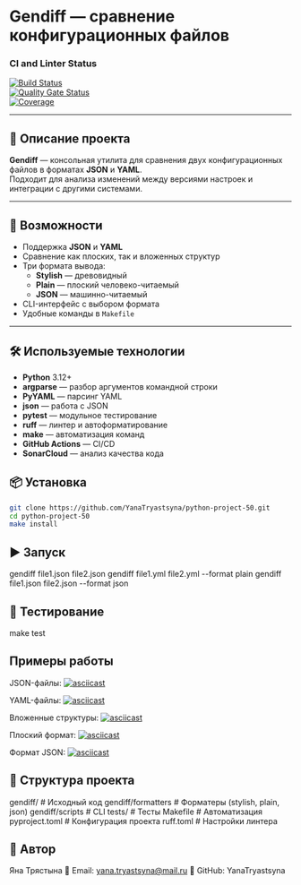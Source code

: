 # **Gendiff** — сравнение конфигурационных файлов

### CI and Linter Status
[![Build Status](https://github.com/YanaTryastsyna/python-project-50/actions/workflows/hexlet-check.yml/badge.svg)](https://github.com/YanaTryastsyna/python-project-50/actions/workflows/hexlet-check.yml)  
[![Quality Gate Status](https://sonarcloud.io/api/project_badges/measure?project=YanaTryastsyna_python-project-50&metric=alert_status)](https://sonarcloud.io/summary/new_code?id=YanaTryastsyna_python-project-50)  
[![Coverage](https://sonarcloud.io/api/project_badges/measure?project=YanaTryastsyna_python-project-50&metric=coverage)](https://sonarcloud.io/summary/new_code?id=YanaTryastsyna_python-project-50)

---

## 📌 Описание проекта
**Gendiff** — консольная утилита для сравнения двух конфигурационных файлов в форматах **JSON** и **YAML**.  
Подходит для анализа изменений между версиями настроек и интеграции с другими системами.

---

## 🚀 Возможности
- Поддержка **JSON** и **YAML**
- Сравнение как плоских, так и вложенных структур
- Три формата вывода:
  - **Stylish** — древовидный
  - **Plain** — плоский человеко-читаемый
  - **JSON** — машинно-читаемый
- CLI-интерфейс с выбором формата
- Удобные команды в `Makefile`

---

## 🛠 Используемые технологии
- **Python** 3.12+
- **argparse** — разбор аргументов командной строки
- **PyYAML** — парсинг YAML
- **json** — работа с JSON
- **pytest** — модульное тестирование
- **ruff** — линтер и автоформатирование
- **make** — автоматизация команд
- **GitHub Actions** — CI/CD
- **SonarCloud** — анализ качества кода

## 📦 Установка
```bash
git clone https://github.com/YanaTryastsyna/python-project-50.git
cd python-project-50
make install
``` 

## ▶️ Запуск
gendiff file1.json file2.json
gendiff file1.yml file2.yml --format plain
gendiff file1.json file2.json --format json

## 🧪 Тестирование
make test


## Примеры работы
JSON-файлы:
[![asciicast](https://asciinema.org/a/ryBs0phVPHxiW6wbsyCrdN4UU.svg)](https://asciinema.org/a/ryBs0phVPHxiW6wbsyCrdN4UU)

YAML-файлы:
[![asciicast](https://asciinema.org/a/vj0v9h3H8gJJyhsx7scYJX1n9.svg)](https://asciinema.org/a/vj0v9h3H8gJJyhsx7scYJX1n9)

Вложенные структуры:
[![asciicast](https://asciinema.org/a/j3t1f2BGYzhnzYg1QJuOiNG5H.svg)](https://asciinema.org/a/j3t1f2BGYzhnzYg1QJuOiNG5H)

Плоский формат:
[![asciicast](https://asciinema.org/a/FJ7Auy3wyFPzTvxZ3Do6OfcfR.svg)](https://asciinema.org/a/FJ7Auy3wyFPzTvxZ3Do6OfcfR)

Формат JSON:
[![asciicast](https://asciinema.org/a/dwzxH5jw5Ha2VEhEKTBC4r1iO.svg)](https://asciinema.org/a/dwzxH5jw5Ha2VEhEKTBC4r1iO)

## 📂 Структура проекта
gendiff/          # Исходный код
gendiff/formatters # Форматеры (stylish, plain, json)
gendiff/scripts   # CLI
tests/            # Тесты
Makefile          # Автоматизация
pyproject.toml    # Конфигурация проекта
ruff.toml         # Настройки линтера

## 👤 Автор
Яна Трястына
📧 Email: yana.tryastsyna@mail.ru
🔗 GitHub: YanaTryastsyna


